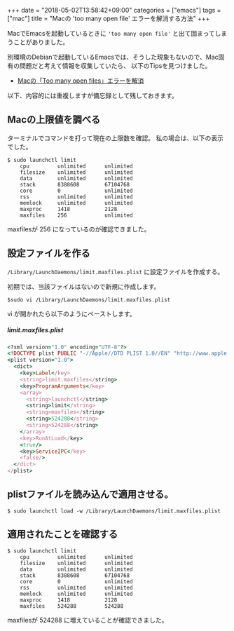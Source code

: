 +++
date = "2018-05-02T13:58:42+09:00"
categories = ["emacs"]
tags = ["mac"]
title = "Macの 'too many open file' エラーを解消する方法"
+++

MacでEmacsを起動しているときに ```'too many open file'``` と出て固まってしまうことがありました。

別環境のDebianで起動しているEmacsでは、そうした現象もないので、Mac固有の問題だと考えて情報を収集していたら、
以下のTipsを見つけました。

* [Macの「Too many open files」エラーを解消](https://qiita.com/sou_lab/items/1ca051a1f3b906a23dc8) 

以下、内容的には重複しますが備忘録として残しておきます。

## Macの上限値を調べる

ターミナルでコマンドを打って現在の上限数を確認。
私の場合は、以下の表示でした。

```shell
$ sudo launchctl limit
    cpu         unlimited      unlimited
    filesize    unlimited      unlimited
    data        unlimited      unlimited
    stack       8388608        67104768
    core        0              unlimited
    rss         unlimited      unlimited
    memlock     unlimited      unlimited
    maxproc     1418           2128
    maxfiles    256            unlimited
```
maxfilesが 256 になっているのが確認できました。
## 設定ファイルを作る
```/Library/LaunchDaemons/limit.maxfiles.plist``` に設定ファイルを作成する。

初期では、当該ファイルはないので新規に作成します。
```
$sudo vi /Library/LaunchDaemons/limit.maxfiles.plist
```
vi が開かれたら以下のようにペーストします。

##### limit.maxfiles.plist
```ruby
<?xml version="1.0" encoding="UTF-8"?>  
<!DOCTYPE plist PUBLIC "-//Apple//DTD PLIST 1.0//EN" "http://www.apple.com/DTDs/PropertyList-1.0.dtd">
<plist version="1.0">  
  <dict>
    <key>Label</key>
    <string>limit.maxfiles</string>
    <key>ProgramArguments</key>
    <array>
      <string>launchctl</string>
      <string>limit</string>
      <string>maxfiles</string>
      <string>524288</string>
      <string>524288</string>
    </array>
    <key>RunAtLoad</key>
    <true/>
    <key>ServiceIPC</key>
    <false/>
  </dict>
</plist>
```

## plistファイルを読み込んで適用させる。

```shell
$ sudo launchctl load -w /Library/LaunchDaemons/limit.maxfiles.plist
```

## 適用されたことを確認する

```
$ sudo launchctl limit
    cpu         unlimited      unlimited
    filesize    unlimited      unlimited
    data        unlimited      unlimited
    stack       8388608        67104768
    core        0              unlimited
    rss         unlimited      unlimited
    memlock     unlimited      unlimited
    maxproc     1418           2128
    maxfiles    524288         524288
```

maxfilesが 524288 に増えていることが確認できました。

